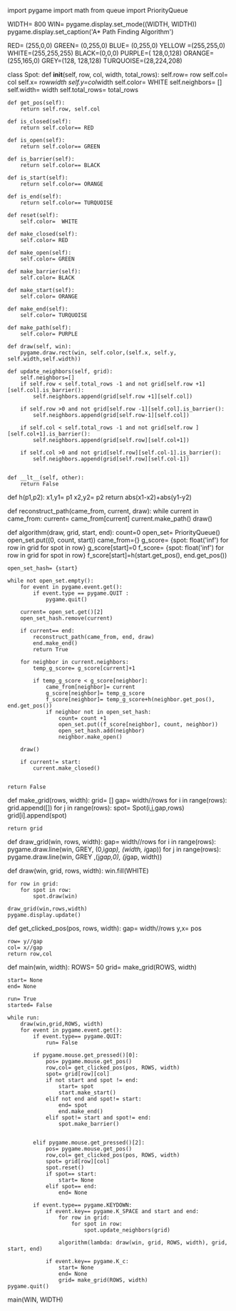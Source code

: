 import pygame
import math
from queue import PriorityQueue



WIDTH= 800
WIN= pygame.display.set_mode((WIDTH, WIDTH))
pygame.display.set_caption('A* Path Finding Algorithm')

RED= (255,0,0)
GREEN= (0,255,0)
BLUE= (0,255,0)
YELLOW =(255,255,0)
WHITE=(255,255,255)
BLACK=(0,0,0)
PURPLE=( 128,0,128)
ORANGE=(255,165,0)
GREY=(128, 128,128)
TURQUOISE=(28,224,208)

class Spot:
	def __init__(self, row, col, width, total_rows):
		self.row= row
		self.col= col
		self.x= row*width
		self.y=col*width
		self.color= WHITE
		self.neighbors= []
		self.width= width
		self.total_rows= total_rows

	def get_pos(self):
		return self.row, self.col

	def is_closed(self):
		return self.color== RED

	def is_open(self):
		return self.color== GREEN

	def is_barrier(self):
		return self.color== BLACK

	def is_start(self):
		return self.color== ORANGE

	def is_end(self):
		return self.color== TURQUOISE

	def reset(self):
		self.color=  WHITE

	def make_closed(self):
		self.color= RED

	def make_open(self):
		self.color= GREEN

	def make_barrier(self):
		self.color= BLACK

	def make_start(self):
		self.color= ORANGE

	def make_end(self):
		self.color= TURQUOISE

	def make_path(self):
		self.color= PURPLE

	def draw(self, win):
		pygame.draw.rect(win, self.color,(self.x, self.y, self.width,self.width))

	def update_neighbors(self, grid):
		self.neighbors=[]
		if self.row < self.total_rows -1 and not grid[self.row +1][self.col].is_barrier():
			self.neighbors.append(grid[self.row +1][self.col])

		if self.row >0 and not grid[self.row -1][self.col].is_barrier():
			self.neighbors.append(grid[self.row-1][self.col])

		if self.col < self.total_rows -1 and not grid[self.row ][self.col+1].is_barrier():
			self.neighbors.append(grid[self.row][self.col+1])

		if self.col >0 and not grid[self.row][self.col-1].is_barrier():
			self.neighbors.append(grid[self.row][self.col-1])
		

	def __lt__(self, other):
		return False

def h(p1,p2):
	x1,y1= p1
	x2,y2= p2
	return abs(x1-x2)+abs(y1-y2) 

def reconstruct_path(came_from, current, draw):
	while current in came_from:
		current= came_from[current]
		current.make_path()
		draw()


def algorithm(draw, grid, start, end):
	count=0
	open_set= PriorityQueue()
	open_set.put((0, count, start)) 
	came_from={}
	g_score= {spot: float('inf') for row in grid for spot in row}
	g_score[start]=0
	f_score= {spot: float('inf') for row in grid for spot in row}
	f_score[start]=h(start.get_pos(), end.get_pos())

	open_set_hash= {start}

	while not open_set.empty():
		for event in pygame.event.get():
			if event.type == pygame.QUIT :
				pygame.quit()

		current= open_set.get()[2]
		open_set_hash.remove(current)

		if current== end:
			reconstruct_path(came_from, end, draw)
			end.make_end()
			return True

		for neighbor in current.neighbors:
			temp_g_score= g_score[current]+1

			if temp_g_score < g_score[neighbor]:
				came_from[neighbor]= current
				g_score[neighbor]= temp_g_score
				f_score[neighbor]= temp_g_score+h(neighbor.get_pos(), end.get_pos())
				if neighbor not in open_set_hash:
					count= count +1
					open_set.put((f_score[neighbor], count, neighbor))
					open_set_hash.add(neighbor)
					neighbor.make_open()

		draw()

		if current!= start:
			current.make_closed()


	return False




def make_grid(rows, width):
	grid= []
	gap= width//rows
	for i in range(rows):
		grid.append([])
		for j in range(rows):
			spot= Spot(i,j,gap,rows)
			grid[i].append(spot)

	return grid

def draw_grid(win, rows, width):
	gap= width//rows
	for i in range(rows):
		pygame.draw.line(win, GREY, (0,i*gap), (width, i*gap))
		for j in range(rows):
			pygame.draw.line(win, GREY ,(j*gap,0), (j*gap, width))


def draw(win, grid, rows, width):
	win.fill(WHITE)

	for row in grid:
		for spot in row:
			spot.draw(win)

	draw_grid(win,rows,width)
	pygame.display.update()

def get_clicked_pos(pos, rows, width):
	gap= width//rows
	y,x= pos

	row= y//gap
	col= x//gap
	return row,col

def main(win, width):
	ROWS= 50 
	grid= make_grid(ROWS, width)
 
	start= None
	end= None

	run= True
	started= False

	while run:
		draw(win,grid,ROWS, width)
		for event in pygame.event.get():
			if event.type== pygame.QUIT:
				run= False

			if pygame.mouse.get_pressed()[0]:
				pos= pygame.mouse.get_pos()
				row,col= get_clicked_pos(pos, ROWS, width)
				spot= grid[row][col]
				if not start and spot != end:
					start= spot
					start.make_start()
				elif not end and spot!= start:
					end= spot
					end.make_end()
				elif spot!= start and spot!= end:
					spot.make_barrier()


			elif pygame.mouse.get_pressed()[2]:
				pos= pygame.mouse.get_pos()
				row,col= get_clicked_pos(pos, ROWS, width)
				spot= grid[row][col]
				spot.reset()
				if spot== start:
					start= None
				elif spot== end:
					end= None

			if event.type== pygame.KEYDOWN:
				if event.key== pygame.K_SPACE and start and end:
					for row in grid:
						for spot in row:
							spot.update_neighbors(grid)

					algorithm(lambda: draw(win, grid, ROWS, width), grid, start, end)
				
				if event.key== pygame.K_c:
					start= None
					end= None
					grid= make_grid(ROWS, width)
	pygame.quit()


main(WIN, WIDTH)
